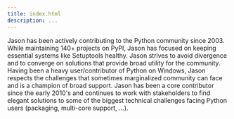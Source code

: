 ```yaml
---
title: index.html
description: ...
---
```


Jason has been actively contributing to the Python community since 2003\. While maintaining 140\+ projects on PyPI, Jason has focused on keeping essential systems like Setuptools healthy. Jason strives to avoid divergence and to converge on solutions that provide broad utility for the community. Having been a heavy user/contributor of Python on Windows, Jason respects the challenges that sometimes marginalized community can face and is a champion of broad support. Jason has been a core contributor since the early 2010's and continues to work with stakeholders to find elegant solutions to some of the biggest technical challenges facing Python users (packaging, multi\-core support, ...).


